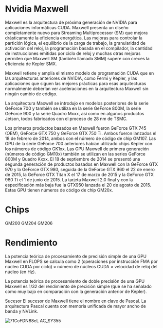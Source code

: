 # Nvidia Maxwell  
Maxwell es la arquitectura de próxima generación de NVIDIA para aplicaciones informáticas CUDA. Maxwell presenta un diseño completamente nuevo para Streaming Multiprocessor (SM) que mejora drásticamente la eficiencia energética. Las mejoras para controlar la partición lógica, el equilibrio de la carga de trabajo, la granularidad de activación del reloj, la programación basada en el compilador, la cantidad de instrucciones emitidas por ciclo de reloj y muchas otras mejoras permiten que Maxwell SM (también llamado SMM) supere con creces la eficiencia de Kepler SMX.

Maxwell retiene y amplía el mismo modelo de programación CUDA que en las arquitecturas anteriores de NVIDIA, como Fermi y Kepler, y las aplicaciones que siguen las mejores prácticas para esas arquitecturas normalmente deberían ver aceleraciones en la arquitectura Maxwell sin ningún cambio de código.

La arquitectura Maxwell se introdujo en modelos posteriores de la serie GeForce 700 y también se utiliza en la serie GeForce 800M, la serie GeForce 900 y la serie Quadro Mxxx, así como en algunos productos Jetson, todos fabricados con el proceso de 28 nm de TSMC.

Los primeros productos basados en Maxwell fueron GeForce GTX 745 (OEM), GeForce GTX 750 y GeForce GTX 750 Ti. Ambos fueron lanzados el 18 de febrero de 2014, ambos con el número de código de chip GM107. Las GPU de la serie GeForce 700 anteriores habían utilizado chips Kepler con los números de código GK1xx. Las GPU Maxwell de primera generación (números de código GM10x) también se utilizan en las series GeForce 800M y Quadro Kxxx. El 18 de septiembre de 2014 se presentó una segunda generación de productos basados en Maxwell con la GeForce GTX 970 y la GeForce GTX 980, seguida de la GeForce GTX 960 el 22 de enero de 2015, la GeForce GTX Titan X el 17 de marzo de 2015 y la GeForce GTX 980 Ti el 1 de junio de 2015. La tarjeta Maxwell 2.0 final y con la especificación más baja fue la GTX950 lanzada el 20 de agosto de 2015. Estas GPU tienen números de código de chip GM20x.

# Chips
GM200
GM204
GM206

# Rendimiento
La potencia teórica de procesamiento de precisión simple de una GPU Maxwell en FLOPS se calcula como 2 (operaciones por instrucción FMA por núcleo CUDA por ciclo) × número de núcleos CUDA × velocidad de reloj del núcleo (en Hz).

La potencia teórica de procesamiento de doble precisión de una GPU Maxwell es 1/32 del rendimiento de precisión simple (que se ha señalado como muy bajo en comparación con la generación anterior de Kepler).

Sucesor
El sucesor de Maxwell tiene el nombre en clave de Pascal. La arquitectura Pascal cuenta con memoria unificada de mayor ancho de banda y NVLink.


![71CoFDN88eL _AC_SY355_](https://github.com/AvieDv/Nvidia_Maxwell_vBios/assets/43917721/1d2bf947-cf86-4150-93c8-5fa216fdf575)

